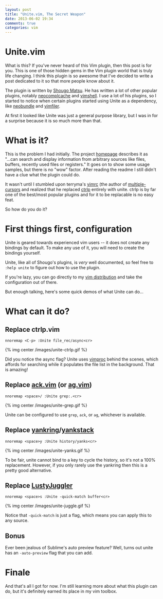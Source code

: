```yaml
---
layout: post
title: "Unite.vim, The Secret Weapon"
date: 2013-06-02 19:34
comments: true
categories: vim
---
```


# Unite.vim

What is this?  If you've never heard of this Vim plugin, then this post is for you.  This is one of those hidden gems in the Vim plugin world that is truly life changing.  I think this plugin is so awesome that I've decided to write a post dedicated to it so that more people know about it.

The plugin is written by [Shougo Matsu][a].  He has written a lot of other popular plugins, notably [neocomplcache][b] and [vimshell][c].  I use a lot of his plugins, so I started to notice when certain plugins started using Unite as a dependency, like [neobundle][d] and [vimfiler][e].

At first it looked like Unite was just a general purpose library, but I was in for a surprise because it is so much more than that.

<!--more-->

# What is it?

This is the problem I had initially.  The project [homepage][f] describes it as "...can search and display information from arbitrary sources like files, buffers, recently used files or registers."  It goes on to show some usage samples, but there is no "wow" factor.  After reading the readme I still didn't have a clue what the plugin could do.

It wasn't until I stumbled upon terryma's [vimrc][g] (the author of [multiple-cursors][i] and realized that he replaced [ctrlp][h] entirely with unite.  ctrlp is by far one of the best/most popular plugins and for it to be replacable is no easy feat.

So how do you do it?

# First things first, configuration

Unite is geared towards experienced vim users -- it does not create any bindings by default.  To make any use of it, you will need to create the bindings yourself.

Unite, like all of Shougo's plugins, is *very* well documented, so feel free to `:help unite` to figure out how to use the plugin.

If you're lazy, you can go directly to my [vim distribution][z] and take the configuration out of there.

But enough talking, here's some quick demos of what Unite can do...

# What can it do?

## Replace ctrlp.vim

```
nnoremap <C-p> :Unite file_rec/async<cr>
```

{% img center /images/unite-ctrlp.gif %}


Did you notice the async flag?  Unite uses [vimproc][j] behind the scenes, which affords for searching while it populates the file list in the background.  That is amazing!

## Replace [ack.vim][k] (or [ag.vim][l])

```
nnoremap <space>/ :Unite grep:.<cr>
```

{% img center /images/unite-grep.gif %}

Unite can be configured to use `grep`, `ack`, or `ag`, whichever is available.

## Replace [yankring][m]/[yankstack][n]

```
nnoremap <space>y :Unite history/yanks<cr>
```

{% img center /images/unite-yanks.gif %}

To be fair, unite cannot bind to a key to cycle the history, so it's not a 100% replacement.  However, if you only rarely use the yankring then this is a pretty good alternative.

## Replace [LustyJuggler][o]

```
nnoremap <space>s :Unite -quick-match buffer<cr>
```

{% img center /images/unite-juggle.gif %}

Notice that `-quick-match` is just a flag, which means you can apply this to any source.

## Bonus

Ever been jealous of Sublime's auto preview feature?  Well, turns out unite has an `-auto-preview` flag that you can add.

# Finale

And that's all I got for now.  I'm still learning more about what this plugin can do, but it's definitely earned its place in my vim toolbox.


[a]: https://github.com/Shougo
[b]: https://github.com/Shougo/neocomplcache.vim
[c]: https://github.com/Shougo/vimshell.vim
[d]: https://github.com/Shougo/neobundle.vim
[e]: https://github.com/Shougo/vimfiler.vim
[f]: https://github.com/Shougo/unite.vim
[g]: https://github.com/terryma/dotfiles/blob/master/.vimrc
[h]: https://github.com/kien/ctrlp.vim
[i]: https://github.com/terryma/vim-multiple-cursors
[j]: https://github.com/Shougo/vimproc.vim
[k]: https://github.com/mileszs/ack.vim
[l]: https://github.com/rking/ag.vim
[m]: https://github.com/vim-scripts/YankRing.vim
[n]: https://github.com/maxbrunsfeld/vim-yankstack
[o]: https://github.com/sjbach/lusty
[z]: https://github.com/bling/dotvim
